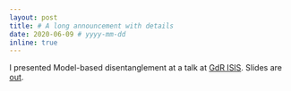 ```yaml
---
layout: post
title: # A long announcement with details
date: 2020-06-09 # yyyy-mm-dd
inline: true
---
```


I presented Model-based disentanglement at a talk at <a href='http://gdr-isis.fr/'>GdR ISIS</a>. Slides are <a href='assets/pdfs/gdr_slides.pdf'>out</a>.
